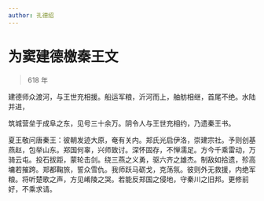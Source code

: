 ```yaml
---
author: 孔德绍
---
```


# 为窦建德檄秦王文

> 618 年

建德师众渡河，与王世充相援。船运军粮，沂河而上，舳舫相继，首尾不绝。水陆并进，

筑城营垒于成阜之东，见号三十余万。阴令人与王世充相约，乃遗秦王书。

夏王敬问唐秦王：彼朝发迹大原，奄有关内。郑氏光启伊洛，崇建宗社。予则创基燕赵，包举山东。郑国何辜，兴师致讨。深怀固存，不惮濡足。方今千乘雷动，万骑云屯。投石拔距，蒙轮击剑。绕三燕之义勇，驱六齐之雄杰。制敌如拾遗，殄高墉若摧跨。郑都鞠旅，誓众雪仇。我师跃马砺戈，克荡氛。彼则外无救援，内绝军粮。将听楚歌之声，方见崤陵之哭。若能反郑国之侵地，守秦川之旧邦。更修前好，不乘求请。

